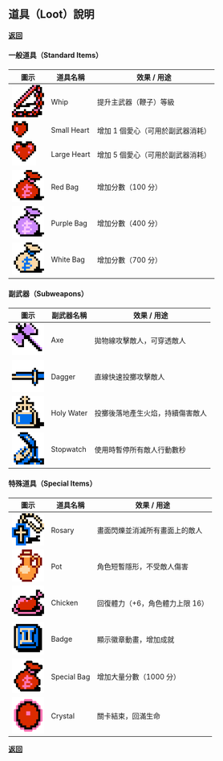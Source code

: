 ## 道具（Loot）說明
[**返回**](Documentation.md)

#### 一般道具（Standard Items）  

| 圖示                             | 道具名稱       | 效果 / 用途                       |
|----------------------------------|---------------|----------------------------------|
| ![](images/loot/whip.png)        | Whip          | 提升主武器（鞭子）等級             |
| ![](images/loot/heart-1.png)     | Small Heart   | 增加 1 個愛心（可用於副武器消耗）   |
| ![](images/loot/heart-2.png)     | Large Heart   | 增加 5 個愛心（可用於副武器消耗）   |
| ![](images/loot/bag-1.png)       | Red Bag       | 增加分數（100 分）                 |
| ![](images/loot/bag-2.png)       | Purple Bag    | 增加分數（400 分）                 |
| ![](images/loot/bag-3.png)       | White Bag     | 增加分數（700 分）                 |

#### 副武器（Subweapons）

| 圖示                              | 副武器名稱    | 效果 / 用途                        |
|-----------------------------------|--------------|-----------------------------------|
| ![](images/loot/axe.png)         | Axe           | 拋物線攻擊敵人，可穿透敵人       |
| ![](images/loot/dagger.png)      | Dagger        | 直線快速投擲攻擊敵人                |
| ![](images/loot/holywater.png)   | Holy Water    | 投擲後落地產生火焰，持續傷害敵人     |
| ![](images/loot/stopwatch.png)   | Stopwatch     | 使用時暫停所有敵人行動數秒           |

#### 特殊道具（Special Items）
| 圖示                             | 道具名稱       | 效果 / 用途                         |
|----------------------------------|---------------|------------------------------------|
| ![](images/loot/rosary.png)      | Rosary        | 畫面閃爍並消滅所有畫面上的敵人        |
| ![](images/loot/pot.png)         | Pot           | 角色短暫隱形，不受敵人傷害            |
| ![](images/loot/chicken.png)     | Chicken       | 回復體力（+6，角色體力上限 16）   |
| ![](images/loot/badge.png)       | Badge         | 顯示徽章動畫，增加成就               |
| ![](images/loot/bag-4.gif)       | Special Bag   | 增加大量分數（1000 分）              |
| ![](images/loot/crystal.gif)     | Crystal       | 關卡結束，回滿生命                   |

[**返回**](Documentation.md)